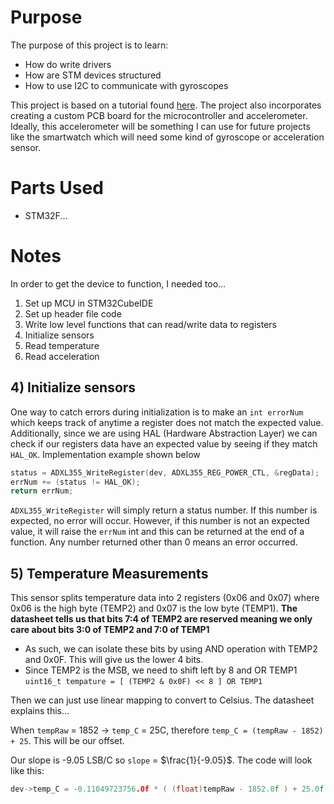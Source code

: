 # Purpose
The purpose of this project is to learn:
- How do write drivers
- How are STM devices structured
- How to use I2C to communicate with gyroscopes

This project is based on a tutorial found [here](https://www.youtube.com/watch?v=_JQAve05o_0&t=1506s&ab_channel=Phil%E2%80%99sLab). The project also incorporates creating a custom PCB board for the microcontroller and accelerometer. Ideally, this accelerometer will be something I can use for future projects like the smartwatch which will  need some kind of gyroscope or acceleration sensor.

# Parts Used
- STM32F...

# Notes
In order to get the device to function, I needed too...
1) Set up MCU in STM32CubeIDE
2) Set up header file code
3) Write low level functions that can read/write data to registers
4) Initialize sensors
5) Read temperature
6) Read acceleration
## 4) Initialize sensors
One way to catch errors during initialization is to make an `int errorNum` which keeps track of anytime a register does not match the expected value. Additionally, since we are using HAL (Hardware Abstraction Layer) we can check if our registers data have an expected value by seeing if they match `HAL_OK`. Implementation example shown below

```c
status = ADXL355_WriteRegister(dev, ADXL355_REG_POWER_CTL, &regData);
errNum += (status != HAL_OK);
return errNum;
```

`ADXL355_WriteRegister` will simply return a status number. If this number is expected, no error will occur. However, if this number is not an expected value, it will raise the `errNum` int and this can be returned at the end of a function. Any number returned other than 0 means an error occurred.

## 5) Temperature Measurements
This sensor splits temperature data into 2 registers (0x06 and 0x07) where 0x06 is the high byte (TEMP2) and 0x07 is the low byte (TEMP1). **The datasheet tells us that bits 7:4 of TEMP2 are reserved meaning we only care about bits 3:0 of TEMP2 and 7:0 of TEMP1**
- As such, we can isolate these bits by using AND operation with TEMP2 and 0x0F. This will give us the lower 4 bits.
- Since TEMP2 is the MSB, we need to shift left by 8 and OR TEMP1
`uint16_t tempature = [ (TEMP2 & 0x0F) << 8 ] OR TEMP1`

Then we can just use linear mapping to convert to Celsius. The datasheet explains this...

When `tempRaw` = 1852 -> `temp_C` = 25C, therefore `temp_C = (tempRaw - 1852) + 25`. This will be our offset.

Our slope is -9.05 LSB/C so `slope` = $\frac{1}{-9.05}$. The code will look like this:

```c
dev->temp_C = -0.11049723756.0f * ( (float)tempRaw - 1852.0f ) + 25.0f
```

